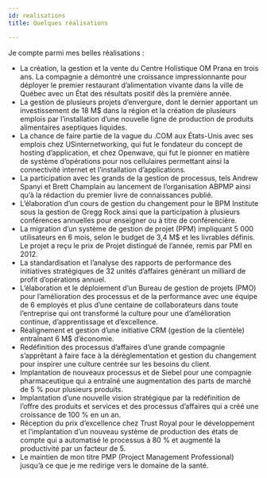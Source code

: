 ```yaml
---
id: realisations
title: Quelques réalisations

---
```

Je compte parmi mes belles réalisations :

- La création, la gestion et la vente du Centre Holistique OM Prana en trois ans. La compagnie a démontré une croissance impressionnante pour déployer le premier restaurant d’alimentation vivante dans la ville de Québec avec un État des résultats positif dès la première année.
- La gestion de plusieurs projets d’envergure, dont le dernier apportant un investissement de 18 M\$ dans la région et la création de plusieurs emplois par l’installation d’une nouvelle ligne de production de produits alimentaires aseptiques liquides.
- La chance de faire partie de la vague du .COM aux États-Unis avec ses emplois chez USinternetworking, qui fut le fondateur du concept de hosting d’application, et chez Openwave, qui fut le pionner en matière de système d’opérations pour nos cellulaires permettant ainsi la connectivité internet et l’installation d’applications.
- La participation avec les grands de la gestion de processus, tels Andrew Spanyi et Brett Champlain au lancement de l’organisation ABPMP ainsi qu’à la rédaction du premier livre de connaissances publié.
- L’élaboration d’un cours de gestion du changement pour le BPM Institute sous la gestion de Gregg Rock ainsi que la participation à plusieurs conférences annuelles pour enseigner ou à titre de conférencière.
- La migration d’un système de gestion de projet (PPM) impliquant 5 000 utilisateurs en 6 mois, selon le budget de 3,4 M\$ et les livrables définis. Le projet a reçu le prix de Projet distingué de l’année, remis par PMI en 2012.
- La standardisation et l’analyse des rapports de performance des initiatives stratégiques de 32 unités d’affaires générant un milliard de profit d’opérations annuel.
- L’élaboration et le déploiement d’un Bureau de gestion de projets (PMO) pour l’amélioration des processus et de la performance avec une équipe de 6 employés et plus d’une centaine de collaborateurs dans toute l’entreprise qui ont transformé la culture pour une d’amélioration continue, d’apprentissage et d’excellence.
- Réalignement et gestion d’une initiative CRM (gestion de la clientèle) entraînant 6 M\$ d’économie.
- Redéfinition des processus d’affaires d’une grande compagnie s’apprêtant à faire face à la dérèglementation et gestion du changement pour inspirer une culture centrée sur les besoins du client.
- Implantation de nouveaux processus et de Siebel pour une compagnie pharmaceutique qui a entraîné une augmentation des parts de marché de 5 % pour plusieurs produits.
- Implantation d’une nouvelle vision stratégique par la redéfinition de l’offre des produits et services et des processus d’affaires qui a créé une croissance de 100 % en un an.
- Réception du prix d’excellence chez Trust Royal pour le développement et l’implantation d’un nouveau système de production des états de compte qui a automatisé le processus à 80 % et augmenté la productivité par un facteur de 5.
- Le maintien de mon titre PMP (Project Management Professional) jusqu’à ce que je me redirige vers le domaine de la santé.